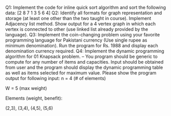 Q1: Implement the code for inline quick sort algorithm and sort the following data:
[2 8 7 1 3 5 6 4]
Q2: Identify all formats for graph representation and storage (at least one other than the two taught in
course). Implement Adjacency list method. Show output for a 4 vertex graph in which each vertex is
connected to other (use linked list already provided by the language).
Q3: Implement the coin-changing problem using your favorite programming language for Pakistani
currency (Use single rupee as minimum denomination). Run the program for Rs. 1988 and display
each denomination currency required.
Q4: Implement the dynamic programming algorithm for 01 Knapsack problem. – You program
should be generic to compute for any number of items and capacities. Input should be obtained from
user and the program should display the dynamic programming table as well as items selected for
maximum value. Please show the program output for following input:
n = 4 (# of elements)

W = 5 (max weight)

Elements (weight, benefit):

(2,3), (3,4), (4,5), (5,6)
